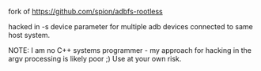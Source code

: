fork of https://github.com/spion/adbfs-rootless

hacked in -s device parameter for multiple adb devices connected to same host system.

NOTE: I am no C++ systems programmer - my approach for hacking in the argv processing is likely poor ;)  Use at your own risk.

